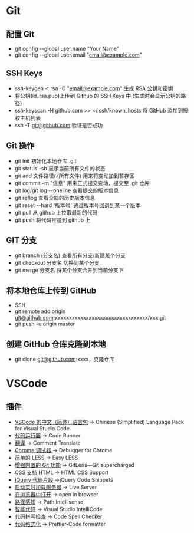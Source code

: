 # Git

## 配置 Git

- git config --global user.name "Your Name"
- git config --global user.email "email@example.com"

## SSH Keys

- ssh-keygen -t rsa -C "email@example.com" 生成 RSA 公钥和密钥
- 将公钥(id_rsa.pub)上传到 Github 的 SSH Keys 中 (生成时会显示公钥的路径)
- ssh-keyscan -H github.com >> ~/.ssh/known_hosts 将 GitHub 添加到授权主机列表
- ssh -T git@github.com 验证是否成功

## Git 操作

- git init 初始化本地仓库 .git
- git status -sb 显示当前所有文件的状态
- git add 文件路径/.(所有文件) 用来将变动加到暂存区
- git commit -m "信息" 用来正式提交变动，提交至 .git 仓库
- git log/git log --oneline 查看提交的版本信息
- git reflog 查看全部的历史版本信息
- git reset --hard '版本号' 通过版本号回退到某一个版本
- git pull 从 github 上拉取最新的代码
- git push 将代码推送到 github 上

## GIT 分支

- git branch (分支名) 查看所有分支/新建某个分支
- git checkout 分支名 切换到某个分支
- git merge 分支名 将某个分支合并到当前分支下

## 将本地仓库上传到 GitHub

- SSH
- git remote add origin git@github.com:xxxxxxxxxxxxxxxxxxxxxxxxxxxxxxxxx/xxx.git
- git push -u origin master

## 创建 GitHub 仓库克隆到本地

- git clone git@github.com:xxxx，克隆仓库

# VSCode

## 插件

- [VSCode 的中文（简体）语言包](https://marketplace.visualstudio.com/items?itemName=MS-CEINTL.vscode-language-pack-zh-hans) -> Chinese (Simplified) Language Pack for Visual Studio Code
- [代码运行器](https://marketplace.visualstudio.com/items?itemName=formulahendry.code-runner) -> Code Runner
- [翻译](https://marketplace.visualstudio.com/items?itemName=intellsmi.comment-translate) -> Comment Translate
- [Chrome 调试器 ](https://marketplace.visualstudio.com/items?itemName=msjsdiag.debugger-for-chrome) -> Debugger for Chrome
- [简单的 LESS](https://marketplace.visualstudio.com/items?itemName=mrcrowl.easy-less) -> Easy LESS
- [增强内置的 Git 功能](https://marketplace.visualstudio.com/items?itemName=eamodio.gitlens) -> GitLens—Git supercharged
- [CSS 支持 HTML](https://marketplace.visualstudio.com/items?itemName=ecmel.vscode-html-css) -> HTML CSS Support
- [jQuery 代码片段](https://marketplace.visualstudio.com/items?itemName=donjayamanne.jquerysnippets) ->jQuery Code Snippets
- [启动实时加载服务器](https://marketplace.visualstudio.com/items?itemName=ritwickdey.LiveServer) -> Live Server
- [在浏览器中打开](https://marketplace.visualstudio.com/items?itemName=techer.open-in-browser) -> open in browser
- [路径感知](https://marketplace.visualstudio.com/items?itemName=christian-kohler.path-intellisense) -> Path Intellisense
- [智能代码](https://marketplace.visualstudio.com/items?itemName=VisualStudioExptTeam.vscodeintellicode) -> Visual Studio IntelliCode
- [代码拼写检查](https://marketplace.visualstudio.com/items?itemName=streetsidesoftware.code-spell-checker) -> Code Spell Checker
- [代码格式化](https://marketplace.visualstudio.com/items?itemName=esbenp.prettier-vscode) -> Prettier-Code formatter
